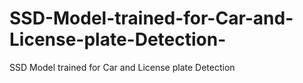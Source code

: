 # SSD-Model-trained-for-Car-and-License-plate-Detection-
SSD Model trained for Car and License plate Detection 
